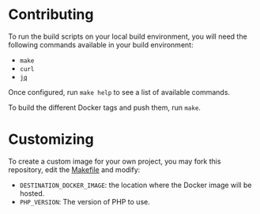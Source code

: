 # Contributing

To run the build scripts on your local build environment, you will need the
following commands available in your build environment:

- `make`
- `curl`
- [`jq`](https://stedolan.github.io/jq/)

Once configured, run `make help` to see a list of available commands.

To build the different Docker tags and push them, run `make`.

# Customizing

To create a custom image for your own project, you may fork this repository,
edit the [Makefile](./Makefile) and modify:

- `DESTINATION_DOCKER_IMAGE`: the location where the Docker image will be hosted.
- `PHP_VERSION`: The version of PHP to use.
